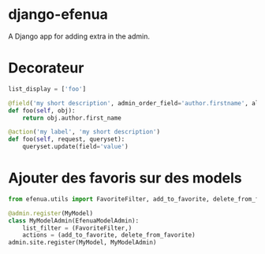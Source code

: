 # django-efenua
A Django app for adding extra in the admin.

# Decorateur
```python
list_display = ['foo']

@field('my short description', admin_order_field='author.firstname', allow_tags=True)
def foo(self, obj):
    return obj.author.first_name
```

```python
@action('my label', 'my short description')
def foo(self, request, queryset):
    queryset.update(field='value')
```

# Ajouter des favoris sur des models
```python
from efenua.utils import FavoriteFilter, add_to_favorite, delete_from_favorite

@admin.register(MyModel)
class MyModelAdmin(EfenuaModelAdmin):
    list_filter = (FavoriteFilter,)
    actions = (add_to_favorite, delete_from_favorite)
admin.site.register(MyModel, MyModelAdmin)
```
